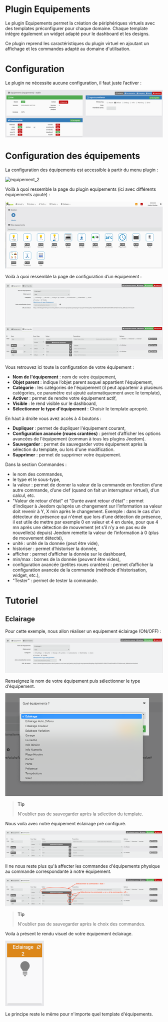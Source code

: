 # Plugin Equipements

Le plugin Equipements permet la création de périphériques virtuels avec des templates préconfigurer pour chaque domaine. Chaque template intègre également un widget adapté pour le dashboard et les designs. 

Ce plugin reprend les caractéristiques du plugin virtuel en ajoutant un affichage et les commandes adapté au domaine d'utilisation.

# Configuration

Le plugin ne nécessite aucune configuration, il faut juste l’activer :

![equipement_1](../images/equipements_1.png)

# Configuration des équipements

La configuration des équipements est accessible à partir du menu plugin :

![equipement_2](../images/equipement_2.png)

Voilà à quoi ressemble la page du plugin equipements (ici avec différents équipements ajouté) :

![equipement_3](../images/equipements_3.png)

Voilà à quoi ressemble la page de configuration d’un équipement :

![equipement_4](../images/equipements_4.png)
![equipement_5](../images/equipements_5.png)

Vous retrouvez ici toute la configuration de votre équipement :

-   **Nom de l'équipement** : nom de votre équipement,
-   **Objet parent** : indique l’objet parent auquel appartient l'équipement,
-   **Catégorie** : les catégories de l'équipement (il peut appartenir à plusieurs catégories, ce paramètre est ajouté automatiquement avec le template),
-   **Activer** : permet de rendre votre équipement actif,
-   **Visible** : le rend visible sur le dashboard,
-   **Sélectionner le type d'équipement** : Choisir le template aproprié.

En haut à droite vous avez accès à 4 boutons :

-   **Dupliquer** : permet de dupliquer l'équipement courant,
-   **Configuration avancée (roues crantées)** : permet d’afficher les options avancées de l'équipement (commun à tous les plugins Jeedom).
-   **Sauvegarder** : permet de sauvegarder votre équipement après la sélection du template, ou lors d'une modification.
-   **Supprimer** : permet de supprimer votre équipement.

Dans la section Commandes :

-   le nom des commandes,
-   le type et le sous-type,
-   la valeur : permet de donner la valeur de la commande en fonction d’une autre commande, d’une clef (quand on fait un interrupteur virtuel), d’un calcul, etc.
-   "Valeur de retour d'état" et "Durée avant retour d'état" : permet d’indiquer à Jeedom qu’après un changement sur l’information sa valeur doit revenir à Y, X min après le changement. Exemple : dans le cas d’un détecteur de présence qui n'émet que lors d’une détection de présence, il est utile de mettre par exemple 0 en valeur et 4 en durée, pour que 4 mn après une détection de mouvement (et s’il n’y a en pas eu de nouvelle(s) depuis) Jeedom remette la valeur de l’information à 0 (plus de mouvement détecté),
-   unité : unité de la donnée (peut être vide),
-   historiser : permet d’historiser la donnée,
-   afficher : permet d’afficher la donnée sur le dashboard,
-   min/max : bornes de la donnée (peuvent être vides),
-   configuration avancée (petites roues crantées) : permet d’afficher la configuration avancée de la commande (méthode d’historisation, widget, etc.),
-   "Tester" : permet de tester la commande.

# Tutoriel

## Eclairage

Pour cette exemple, nous allon réaliser un equipement éclairage (ON/OFF) :

![equipement_6](../images/equipements_6.png)

Renseignez le nom de votre équipement puis sélectionner le type d'équipement.

![equipement_7](../images/equipements_7.png)

> **Tip**
>
> N'oublier pas de sauvegarder après la sélection du template.

Nous voila avec notre équipement éclairage pré configuré.

![equipement_8](../images/equipements_8.png)

Il ne nous reste plus qu'à affecter les commandes d'équipements physique au commande correspondante à notre équipement.

![equipement_9](../images/equipements_9.png)

> **Tip**
>
> N'oublier pas de sauvegarder après le choix des commandes.

Voila à présent le rendu visuel de votre équipement éclairage.

![equipement_10](../images/equipements_10.png)


Le principe reste le même pour n'importe quel template d'équipements.
